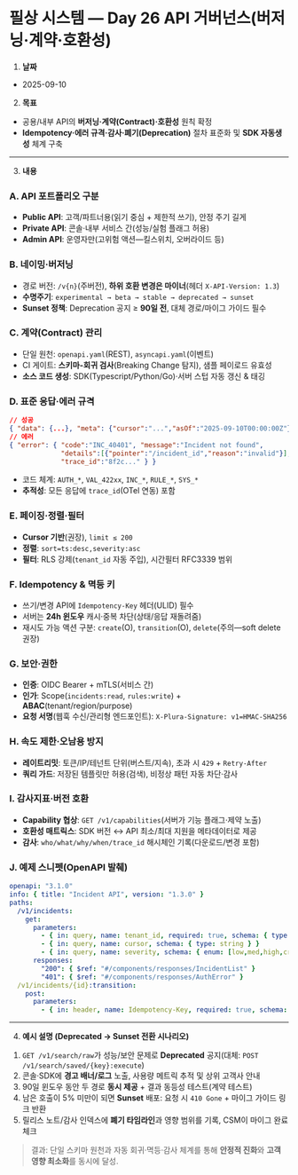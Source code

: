# 필상 시스템 — Day 26 API 거버넌스(버저닝·계약·호환성)

1. **날짜**

* 2025-09-10

2. **목표**

* 공용/내부 API의 **버저닝·계약(Contract)·호환성** 원칙 확정
* **Idempotency·에러 규격·감사·폐기(Deprecation)** 절차 표준화 및 **SDK 자동생성** 체계 구축

---

3. **내용**

### A. API 포트폴리오 구분

* **Public API**: 고객/파트너용(읽기 중심 + 제한적 쓰기), 안정 주기 길게
* **Private API**: 콘솔·내부 서비스 간(성능/실험 플래그 허용)
* **Admin API**: 운영자만(고위험 액션—킬스위치, 오버라이드 등)

### B. 네이밍·버저닝

* 경로 버전: `/v{n}`(주버전), **하위 호환 변경은 마이너**(헤더 `X-API-Version: 1.3`)
* **수명주기**: `experimental → beta → stable → deprecated → sunset`
* **Sunset 정책**: Deprecation 공지 ≥ **90일 전**, 대체 경로/마이그 가이드 필수

### C. 계약(Contract) 관리

* 단일 원천: `openapi.yaml`(REST), `asyncapi.yaml`(이벤트)
* CI 게이트: **스키마-회귀 검사**(Breaking Change 탐지), 샘플 페이로드 유효성
* **소스 코드 생성**: SDK(Typescript/Python/Go)·서버 스텁 자동 갱신 & 태깅

### D. 표준 응답·에러 규격

```json
// 성공
{ "data": {...}, "meta": {"cursor":"...","asOf":"2025-09-10T00:00:00Z"} }
// 에러
{ "error": { "code":"INC_40401", "message":"Incident not found",
             "details":[{"pointer":"/incident_id","reason":"invalid"}],
             "trace_id":"8f2c..." } }
```

* 코드 체계: `AUTH_*`, `VAL_422xx`, `INC_*`, `RULE_*`, `SYS_*`
* **추적성**: 모든 응답에 `trace_id`(OTel 연동) 포함

### E. 페이징·정렬·필터

* **Cursor 기반**(권장), `limit ≤ 200`
* **정렬**: `sort=ts:desc,severity:asc`
* **필터**: RLS 강제(`tenant_id` 자동 주입), 시간필터 RFC3339 범위

### F. Idempotency & 멱등 키

* 쓰기/변경 API에 `Idempotency-Key` 헤더(ULID) 필수
* 서버는 **24h 윈도우** 캐시·중복 차단(상태/응답 재돌려줌)
* 재시도 가능 액션 구분: `create`(O), `transition`(O), `delete`(주의—soft delete 권장)

### G. 보안·권한

* **인증**: OIDC Bearer + mTLS(서비스 간)
* **인가**: Scope(`incidents:read`, `rules:write`) + **ABAC**(tenant/region/purpose)
* **요청 서명**(웹훅 수신/관리형 엔드포인트): `X-Plura-Signature: v1=HMAC-SHA256`

### H. 속도 제한·오남용 방지

* **레이트리밋**: 토큰/IP/테넌트 단위(버스트/지속), 초과 시 `429` + `Retry-After`
* **쿼리 가드**: 저장된 템플릿만 허용(검색), 비정상 패턴 자동 차단·감사

### I. 감사지표·버전 호환

* **Capability 협상**: `GET /v1/capabilities`(서버가 기능 플래그·제약 노출)
* **호환성 매트릭스**: SDK 버전 ↔ API 최소/최대 지원을 메타데이터로 제공
* **감사**: `who/what/why/when/trace_id` 해시체인 기록(다운로드/변경 포함)

### J. 예제 스니펫(OpenAPI 발췌)

```yaml
openapi: "3.1.0"
info: { title: "Incident API", version: "1.3.0" }
paths:
  /v1/incidents:
    get:
      parameters:
        - { in: query, name: tenant_id, required: true, schema: { type: string } }
        - { in: query, name: cursor, schema: { type: string } }
        - { in: query, name: severity, schema: { enum: [low,med,high,crit] } }
      responses:
        "200": { $ref: "#/components/responses/IncidentList" }
        "401": { $ref: "#/components/responses/AuthError" }
  /v1/incidents/{id}:transition:
    post:
      parameters:
        - { in: header, name: Idempotency-Key, required: true, schema: { type: string } }
```

---

4. **예시 설명 (Deprecated → Sunset 전환 시나리오)**

1) `GET /v1/search/raw`가 성능/보안 문제로 **Deprecated** 공지(대체: `POST /v1/search/saved/{key}:execute`)
2) 콘솔·SDK에 **경고 배너/로그** 노출, 사용량 메트릭 추적 및 상위 고객사 안내
3) 90일 윈도우 동안 두 경로 **동시 제공** + 결과 동등성 테스트(계약 테스트)
4) 남은 호출이 5% 미만이 되면 **Sunset** 배포: 요청 시 `410 Gone` + 마이그 가이드 링크 반환
5) 릴리스 노트/감사 인덱스에 **폐기 타임라인**과 영향 범위를 기록, CSM이 마이그 완료 체크

> 결과: 단일 스키마 원천과 자동 회귀·멱등·감사 체계를 통해 **안정적 진화**와 **고객 영향 최소화**를 동시에 달성.
